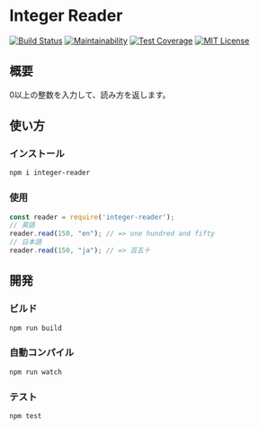 # Integer Reader
[![Build Status](https://travis-ci.org/pb10001/integer-reader.svg?branch=master)](https://travis-ci.org/pb10001/integer-reader)
[![Maintainability](https://api.codeclimate.com/v1/badges/18fb8ee4a3e70f94a644/maintainability)](https://codeclimate.com/github/pb10001/integer-reader/maintainability)
[![Test Coverage](https://api.codeclimate.com/v1/badges/18fb8ee4a3e70f94a644/test_coverage)](https://codeclimate.com/github/pb10001/integer-reader/test_coverage)
[![MIT License](http://img.shields.io/badge/license-MIT-blue.svg?style=flat)](LICENSE)
## 概要
0以上の整数を入力して、読み方を返します。
## 使い方
### インストール
```sh
npm i integer-reader
```
### 使用
```javascript
const reader = require('integer-reader');
// 英語
reader.read(150, "en"); // => one hundred and fifty
// 日本語
reader.read(150, "ja"); // => 百五十
```
## 開発
### ビルド
```sh
npm run build
```
### 自動コンパイル
```sh
npm run watch
```
### テスト
```sh
npm test
```
